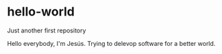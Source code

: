 # hello-world
Just another first repository

Hello everybody, I'm Jesús. Trying to delevop software for a better world.
